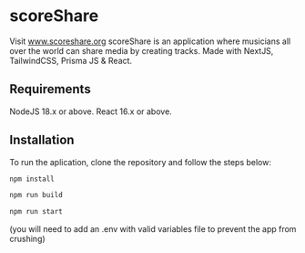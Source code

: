 # scoreShare
Visit www.scoreshare.org
scoreShare is an application where musicians all over the world can share media by creating tracks.
Made with NextJS, TailwindCSS, Prisma JS & React.

## Requirements

NodeJS 18.x or above.
React 16.x or above.

## Installation

To run the aplication, clone the repository and follow the steps below:

```bash
npm install
```
```bash
npm run build
```
```bash
npm run start
```

(you will need to add an .env with valid variables file to prevent the app from crushing)

